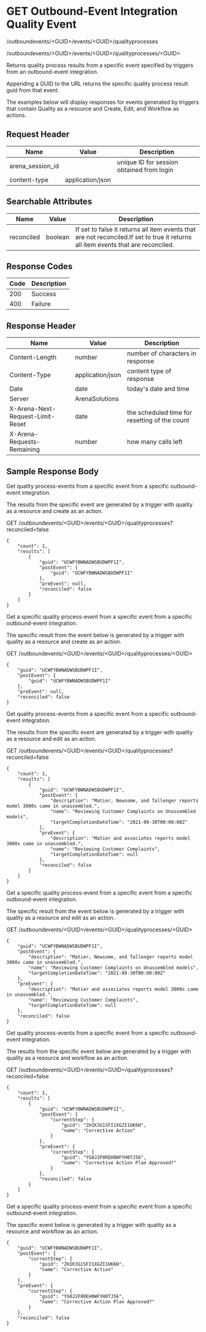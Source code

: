 # GET Outbound-Event Integration Quality Event
/outboundevents/&lt;GUID&gt;/events/&lt;GUID&gt;/qualityprocesses

/outboundevents/&lt;GUID&gt;/events/&lt;GUID&gt;/qualityprocesses/&lt;GUID&gt;

Returns quality process results  from a specific event specified by triggers from an outbound-event integration.

Appending a GUID to the URL returns the specific quality process result guid from that event.

The examples below will display responses for events generated by triggers that contain Quality as a resource and Create, Edit, and Workflow as actions.

## Request Header

| Name  | Value  | Description  |
|  --- |  --- |  --- | 
| arena_session_id  |   | unique ID for session obtained from login  |
| content-type  | application/json  |   |

## Searchable Attributes

| Name  | Value  | Description  |
|  --- |  --- |  --- | 
| reconciled  | boolean  | If set to false it returns all item events that are not reconciled.If set to true it returns all item events that are reconciled.<br>    |

## Response Codes

| Code  | Description  |
|  --- |  --- | 
| 200  | Success  |
| 400  | Failure  |

## Response Header

| Name  | Value  | Description  |
|  --- |  --- |  --- | 
| Content-Length  | number  | number of characters in response  |
| Content-Type  | application/json  | content type of response  |
| Date  | date  | today's date and time  |
| Server  | ArenaSolutions  |   |
| X-Arena-Next-Request-Limit-Reset   | date  | the scheduled time for resetting of the count  |
| X-Arena-Requests-Remaining   | number  | how many calls left  |

## Sample Response Body
Get quality process-events from a specific event from a specific outbound-event integration.

The results from the specific event  are generated by a trigger with quality as a resource and create as an action.

GET /outboundevents/&lt;GUID&gt;/events/&lt;GUID&gt;/qualityprocesses?reconciled=false

```
{
    "count": 1,
    "results": [
        {
            "guid": "UCWFYBWNADWSBUDWPF1I",
            "postEvent": {
                "guid": "UCWFYBWNADWSBUDWPF1I"
            },
            "preEvent": null,
            "reconciled": false
        }
    ]
}
```
Get a specific quality process-event from a specific event from a specific outbound-event integration.

The specific result from the event below is generated by a trigger with quality as a resource and create as an action.

GET /outboundevents/&lt;GUID&gt;/events/&lt;GUID&gt;/qualityprocesses/&lt;GUID&gt;

```
{
    "guid": "UCWFYBWNADWSBUDWPF1I",
    "postEvent": {
        "guid": "UCWFYBWNADWSBUDWPF1I"
    },
    "preEvent": null,
    "reconciled": false
}
```
Get  quality process-events from a specific event from a specific outbound-event integration.

The results from the specific event are generated by a trigger with quality as a resource and edit as an action.

GET /outboundevents/&lt;GUID&gt;/events/&lt;GUID&gt;/qualityprocesses?reconciled=false

```
{
    "count": 1,
    "results": [
        {
            "guid": "UCWFYBWNADWSBUDWPF1I",
            "postEvent": {
                "description": "Matier, Newsome, and Tallenger reports model 3000s came in unassembled.",
                "name": "Reviewing Customer Complaints on Unassembled models",
                "targetCompletionDateTime": "2021-09-30T00:00:00Z"
            },
            "preEvent": {
                "description": "Matier and associates reports model 3000s came in unassembled.",
                "name": "Reviewing Customer Complaints",
                "targetCompletionDateTime": null
            },
            "reconciled": false
        }
    ]
}
```
Get a specific quality process-event from a specific event from a specific outbound-event integration.

The specific result from the event below is generated by a trigger with quality as a resource and edit as an action.

GET /outboundevents/&lt;GUID&gt;/events/&lt;GUID&gt;/qualityprocesses/&lt;GUID&gt;

```
{
    "guid": "UCWFYBWNADWSBUDWPF1I",
    "postEvent": {
        "description": "Matier, Newsome, and Tallenger reports model 3000s came in unassembled.",
        "name": "Reviewing Customer Complaints on Unassembled models",
        "targetCompletionDateTime": "2021-09-30T00:00:00Z"
    },
    "preEvent": {
        "description": "Matier and associates reports model 3000s came in unassembled.",
        "name": "Reviewing Customer Complaints",
        "targetCompletionDateTime": null
    },
    "reconciled": false
}
```
Get  quality process-events from a specific event from a specific outbound-event integration.

The results from the specific event below are generated by a trigger with quality as a resource and workflow as an action.

GET /outboundevents/&lt;GUID&gt;/events/&lt;GUID&gt;/qualityprocesses?reconciled=false

```
{
    "count": 1,
    "results": [
        {
            "guid": "UCWFYBWNADWSBUDWPF1I",
            "postEvent": {
                "currentStep": {
                    "guid": "ZH1K3G1SFI1XGZI1UK6H",
                    "name": "Corrective Action"
                }
            },
            "preEvent": {
                "currentStep": {
                    "guid": "YG0J2F0REH0WFYH0TJ56",
                    "name": "Corrective Action Plan Approved?"
                }
            },
            "reconciled": false
        }
    ]
}
```
Get a specific quality process-event from a specific event from a specific outbound-event integration.

The specific  event below is generated by a trigger with quality as a resource and workflow as an action.



```
{
    "guid": "UCWFYBWNADWSBUDWPF1I",
    "postEvent": {
        "currentStep": {
            "guid": "ZH1K3G1SFI1XGZI1UK6H",
            "name": "Corrective Action"
        }
    },
    "preEvent": {
        "currentStep": {
            "guid": "YG0J2F0REH0WFYH0TJ56",
            "name": "Corrective Action Plan Approved?"
        }
    },
    "reconciled": false
}
```
